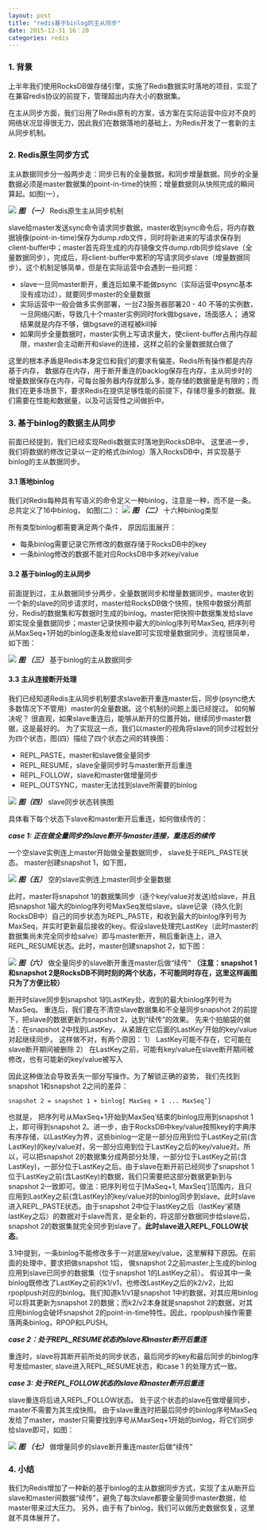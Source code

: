 ```yaml
---
layout: post
title: "redis基于binlog的主从同步"
date: 2015-12-31 16：20
categories: redis 
---
```


### 1. 背景 ###

上半年我们使用RocksDB做存储引擎，实施了Redis数据实时落地的项目，实现了在兼容redis协议的前提下，管理超出内存大小的数据集。

在主从同步方面，我们沿用了Redis原有的方案，该方案在实际运营中应对不良的网络状况显得很无力，因此我们在数据落地的基础上，为Redis开发了一套新的主从同步机制。

### 2. Redis原生同步方式 ###

主从数据同步分一般两步走：同步已有的全量数据，和同步增量数据。同步的全量数据必须是master数据集的point-in-time的快照；增量数据则从快照完成的瞬间算起。如图(一），

![](https://raw.githubusercontent.com/paralleld/paralleld.github.io/master/images/binlog/1.png)
 ***图 （一）*** Redis原生主从同步机制
 
slave给master发送sync命令请求同步数据，master收到sync命令后，将内存数据镜像(point-in-time)保存为dump.rdb文件，同时将新进来的写请求保存到client-buffer中；master首先将生成的内存镜像文件dump.rdb同步给slave（全量数据同步），完成后，将client-buffer中累积的写请求同步slave（增量数据同步）。这个机制足够简单，但是在实际运营中会遇到一些问题：

- slave一旦同master断开，重连后如果不能做psync（实际运营中psync基本没有成功过），就要同步master的全量数据
- 实际运营中一般会做多实例部署，一台Z3服务器部署20 - 40 不等的实例数，一旦网络闪断，导致几十个master实例同时fork做bgsave，场面感人； 通常结果就是内存不够，做bgsave的进程被kill掉
- 如果同步全量数据时，master实例上写请求量大，使client-buffer占用内存超限，master会主动断开和slave的连接，这样之前的全量数据就白做了

这里的根本矛盾是Redis本身定位和我们的要求有偏差。Redis所有操作都是内存基于内存， 数据存在内存，用于断开重连的backlog保存在内存，主从同步时的增量数据保存在内存，可每台服务器内存就那么多，能存储的数据量是有限的；而我们在更多场景下，要求Redis在提供足够性能的前提下，存储尽量多的数据。我们需要在性能和数据量，以及可运营性之间做折中。

### 3. 基于binlog的数据主从同步 ###

前面已经提到，我们已经实现Redis数据实时落地到RocksDB中。 这里进一步，我们将数据的修改记录以一定的格式(binlog）落入RocksDB中，并实现基于binlog的主从数据同步。

#### 3.1 落地binlog ####

我们对Redis每种具有写语义的命令定义一种binlog，注意是一种，而不是一条。 总共定义了16中binlog， 如图(二）：
![](https://raw.githubusercontent.com/paralleld/paralleld.github.io/master/images/binlog/2.png)
 ***图 （二）*** 十六种binlog类型

所有类型binlog都需要满足两个条件， 原因后面展开：

* 每条binlog需要记录它所修改的数据存储于RocksDB中的key
* 一条binlog修改的数据不能对应RocksDB中多对key/value


#### 3.2 基于binlog的主从同步 ####

前面提到过，主从数据同步分两步，全量数据同步和增量数据同步。master收到一个新的slave的同步请求时，master给RocksDB做个快照，快照中数据分两部分，Redis的数据集和写数据时生成的binlog。master把快照中数据集发给slave即实现全量数据同步；master记录快照中最大的binlog序列号MaxSeq, 把序列号从MaxSeq+1开始的binlog逐条发给slave即可实现增量数据同步。流程很简单，如下图：

![](https://raw.githubusercontent.com/paralleld/paralleld.github.io/master/images/binlog/3.png)
 ***图 （三）***  基于binlog的主从数据同步

#### 3.3 主从连接断开处理 ####

我们已经知道Redis主从同步机制要求slave断开重连master后，同步(psync绝大多数情况下不管用）master的全量数据。这个机制的问题上面已经提过。 如何解决呢？ 很直观，如果slave重连后，能够从断开的位置开始，继续同步master数据，这是最好的。 为了实现这一点，我们以master的视角将slave的同步过程划分为四个状态，图(四）描绘了四个状态之间的转换图：

- REPL\_PASTE，master和slave做全量同步
- REPL\_RESUME，slave全量同步时与master断开后重连
-  REPL\_FOLLOW，slave和master做增量同步
- REPL\_OUTSYNC，master无法找到slave所需要的binlog

![](https://raw.githubusercontent.com/paralleld/paralleld.github.io/master/images/binlog/4.png)
***图（四）***  slave同步状态转换图

具体看下每个状态下slave和master断开后重连，如何做续传的：

___case 1: 正在做全量同步的slave断开与master连接，重连后的续传___

一个空slave实例连上master开始做全量数据同步， slave处于REPL_PASTE状态。 master创建snapshot 1，如下图，

![](https://raw.githubusercontent.com/paralleld/paralleld.github.io/master/images/binlog/5.png)
***图（五）*** 空的slave实例连上master同步全量数据

此时，master将snapshot 1的数据集同步（逐个key/value对发送)给slave，并且把snapshot 1最大的binlog序列号MaxSeq发给slave。slave记录（持久化到RocksDB中）自己的同步状态为REPL_PASTE，和收到最大的binlog序列号为MaxSeq，并实时更新最后接收的key。假设slave处理完LastKey（此时master的数据集尚未完全同步给salve）即与master断开，稍后重新连上，进入REPL_RESUME状态。此时，master创建snapshot 2，如下图：

![](https://raw.githubusercontent.com/paralleld/paralleld.github.io/master/images/binlog/6.png)
***图（六）*** 做全量同步的slave断开重连master后做“续传” 
__（注意：snapshot 1和snapshot 2是RocksDB不同时刻的两个状态，不可能同时存在，这里这样画图只为了方便比较）__

断开时slave同步到snapshot 1的LastKey处，收到的最大binlog序列号为MaxSeq。 重连后，我们要在不清空slave数据集和不全量同步snapshot 2的前提下，把slave的数据更新为snapshot 2，达到“续传”的效果。 先来个拍脑袋的做法：在snapshot 2中找到LastKey， 从紧跟在它后面的LastKey’开始的key/value对起继续同步。 这样做不对，有两个原因：
1）  LastKey可能不存在，它可能在slave断开期间被删除
2）  在LastKey之前，可能有key/value在slave断开期间被修改，也有可能新的key/value被写入

因此这种做法会导致丢失一部分写操作。为了解锁正确的姿势， 我们先找到snapshot 1和snapshot 2之间的差异：

	snapshot 2 = snapshot 1 + binlog[ MaxSeq + 1 ... MaxSeq’]

也就是， 把序列号从MaxSeq+1开始到MaxSeq’结束的binlog应用到snapshot 1上，即可得到snapshot 2。进一步，由于RocksDB中key/value按照key的字典序有序存储，以LastKey为界，这些binlog一定是一部分应用到位于LastKey之前(含LastKey)的key/value对，另一部分应用到位于LastKey之后的key/value对。所以，可以把snapshot 2的数据集分成两部分处理，一部分位于LastKey之前(含LastKey)，一部分位于LastKey之后。由于slave在断开前已经同步了snapshot 1位于LastKey之前(含LastKey)的数据，我们只需要把这部分数据更新到与snapshot 2一致即可。做法：把序列号位于[MaSeq+1, MaxSeq’]范围内，且只应用到LastKey之前(含LastKey)的key/value对的binlog同步到slave。此时slave进入REPL\_PASTE状态。由于snapshot 2中位于lastKey之后（lastKey’紧随lastKey之后）的数据对于slave而言，是全新的，将这部分数据同步给slave后，snapshot 2的数据集就完全同步到slave了。__此时slave进入REPL_FOLLOW状态__。

3.1中提到，一条binlog不能修改多于一对底层key/value，这里解释下原因。在前面的处理中，要求把做snapshot 1后， 做snapshot 2之前master上生成的binlog应用到slave已同步的数据集（位于snapshot 1的LastKey之前）。 假设其中一条binlog既修改了LastKey之前的k1/v1，也修改LastKey之后的k2/v2，比如rpoplpush对应的binlog。我们知道k1/v1是snapshot 1中的数据，对其应用binlog可以将其更新为snapshot 2的数据；而k2/v2本身就是snapshot 2的数据，对其应用binlog会破坏snapshot 2的point-in-time特性。因此，rpoplpush操作需要落两条binlog，RPOP和LPUSH。

___case 2：处于REPL_RESUME状态的slave和master断开后重连___

重连时，slave将其断开前所处的同步状态，最后同步的key和最后同步的binlog序号发给master, slave进入REPL_RESUME状态，和case 1
的处理方式一致。

___case 3: 处于REPL_FOLLOW状态的slave和master断开后重连___

slave重连将后进入REPL_FOLLOW状态。 处于这个状态的slave在做增量同步，master不需要为其生成快照。 由于slave重连时把最后同步的binlog序号MaxSeq发给了master，master只需要找到序号从MaxSeq+1开始的binlog，将它们同步给slave即可，如图：

![](https://raw.githubusercontent.com/paralleld/paralleld.github.io/master/images/binlog/7.png)
***图 （七）*** 做增量同步的slave断开重连master后做“续传”

### 4. 小结 ###

我们为Redis增加了一种新的基于binlog的主从数据同步方式，实现了主从断开后slave和master间数据“续传”，避免了每次slave都要全量同步master数据，给master带来过大压力。 另外，由于有了binlog，我们可以做历史数据恢复，这里就不具体展开了。
